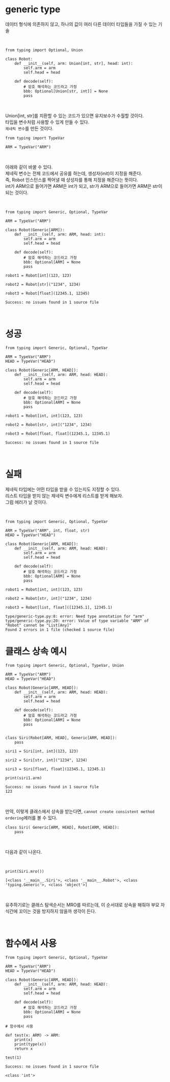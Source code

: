 # generic type
데이터 형식에 의존하지 않고, 하나의 값이 여러 다른 데이터 타입들을 가질 수 있는 기술

<br>


```
from typing import Optional, Union

class Robot:
    def __init__(self, arm: Union[int, str], head: int):
        self.arm = arm
        self.head = head

    def decode(self):
        # 암호 해석하는 코드라고 가정
        bbb: Optional[Union[str, int]] = None
        pass
```

<br>

Union[int, str]를 치환할 수 있는 코드가 있으면 유지보수가 수월할 것이다.  
타입을 변수처럼 사용할 수 있게 만들 수 있다.  
`제네릭 변수`를 만든 것이다.

```
from typing import TypeVar

ARM = TypeVar("ARM")
```

<br>

아래와 같이 바꿀 수 있다.  
제네릭 변수는 전체 코드에서 공유를 하는데, 생성자(init)이 지정을 해준다.  
즉, Robot 인스턴스를 짝어낼 때 샹성자를 통해 지정을 해준다는 뜻이다.  
int가 ARM으로 들어가면 ARM은 int가 되고, str가 ARM으로 들어가면 ARM은 str이 되는 것이다.  



<br>

```
from typing import Generic, Optional, TypeVar

ARM = TypeVar("ARM")

class Robot(Generic[ARM]):
    def __init__(self, arm: ARM, head: int):
        self.arm = arm
        self.head = head

    def decode(self):
        # 암호 해석하는 코드라고 가정
        bbb: Optional[ARM] = None
        pass

robot1 = Robot[int](123, 123)

robot2 = Robot[str]("1234", 1234)

robot3 = Robot[float](12345.1, 12345)        
```

```
Success: no issues found in 1 source file
```

<br>

# 성공

```
from typing import Generic, Optional, TypeVar

ARM = TypeVar("ARM")
HEAD = TypeVar("HEAD")

class Robot(Generic[ARM, HEAD]):
    def __init__(self, arm: ARM, head: HEAD):
        self.arm = arm
        self.head = head

    def decode(self):
        # 암호 해석하는 코드라고 가정
        bbb: Optional[ARM] = None
        pass

robot1 = Robot[int, int](123, 123)

robot2 = Robot[str, int]("1234", 1234)

robot3 = Robot[float, float](12345.1, 12345.1)  
```

```
Success: no issues found in 1 source file
```

<br>

# 실패
제네릭 타입에는 어떤 타입을 받을 수 있는지도 지정할 수 있다.  
리스트 타입을 받지 않는 제네릭 변수에게 리스트를 받게 해보자.  
그럼 에러가 날 것이다.

<br>

```
from typing import Generic, Optional, TypeVar

ARM = TypeVar("ARM", int, float, str)
HEAD = TypeVar("HEAD")

class Robot(Generic[ARM, HEAD]):
    def __init__(self, arm: ARM, head: HEAD):
        self.arm = arm
        self.head = head

    def decode(self):
        # 암호 해석하는 코드라고 가정
        bbb: Optional[ARM] = None
        pass

robot1 = Robot[int, int](123, 123)

robot2 = Robot[str, int]("1234", 1234)

robot3 = Robot[list, float]([12345.1], 12345.1)        
```

```
type/generic-type.py:8: error: Need type annotation for "arm"
type/generic-type.py:20: error: Value of type variable "ARM" of "Robot" cannot be "List[Any]"
Found 2 errors in 1 file (checked 1 source file)
```

# 클래스 상속 예시

```
from typing import Generic, Optional, TypeVar, Union

ARM = TypeVar("ARM")
HEAD = TypeVar("HEAD")

class Robot(Generic[ARM, HEAD]):
    def __init__(self, arm: ARM, head: HEAD):
        self.arm = arm
        self.head = head

    def decode(self):
        # 암호 해석하는 코드라고 가정
        bbb: Optional[ARM] = None
        pass  


class Siri(Robot[ARM, HEAD], Generic[ARM, HEAD]):
    pass

siri1 = Siri[int, int](123, 123)

siri2 = Siri[str, int]("1234", 1234)

siri3 = Siri[float, float](12345.1, 12345.1)  

print(siri1.arm)
```

```
Success: no issues found in 1 source file
123
```

<br>

만약, 이렇게 클래스에서 상속을 받는다면, `cannot create consistent method ordering`에러를 볼 수 있다.

```
class Siri( Generic[ARM, HEAD], Robot[ARM, HEAD]):
    pass

```

<br>

다음과 같이 나온다.

<br>

```
print(Siri.mro())

[<class '__main__.Siri'>, <class '__main__.Robot'>, <class 'typing.Generic'>, <class 'object'>]
```

<br>

유추하기로는 클래스 탐색순서는 MRO를 따르는데, 이 순서대로 상속을 해줘야 부모 자식간에 꼬이는 것을 방지하지 않을까 생각이 든다.

<br>

# 함수에서 사용

```
from typing import Generic, Optional, TypeVar

ARM = TypeVar("ARM")
HEAD = TypeVar("HEAD")

class Robot(Generic[ARM, HEAD]):
    def __init__(self, arm: ARM, head: HEAD):
        self.arm = arm
        self.head = head

    def decode(self):
        # 암호 해석하는 코드라고 가정
        bbb: Optional[ARM] = None
        pass

# 함수에서 사용

def test(x: ARM) -> ARM:
    print(x)
    print(type(x))
    return x

test(1)
```

```
Success: no issues found in 1 source file

<class 'int'>
```

<br>